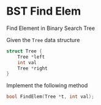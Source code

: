 # BST Find Elem

Find Element in Binary Search Tree

Given the `Tree` data structure

```cpp
struct Tree {
    Tree *left
    int val
    Tree *right
}
```

Implement the following method

```cpp
bool FindElem(Tree *t, int val);
```